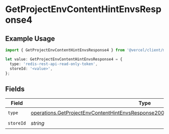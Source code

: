 # GetProjectEnvContentHintEnvsResponse4

## Example Usage

```typescript
import { GetProjectEnvContentHintEnvsResponse4 } from '@vercel/client/models/operations';

let value: GetProjectEnvContentHintEnvsResponse4 = {
  type: 'redis-rest-api-read-only-token',
  storeId: '<value>',
};
```

## Fields

| Field     | Type                                                                                                                                                                                       | Required           | Description |
| --------- | ------------------------------------------------------------------------------------------------------------------------------------------------------------------------------------------ | ------------------ | ----------- |
| `type`    | [operations.GetProjectEnvContentHintEnvsResponse200ApplicationJSONResponseBody34Type](../../models/operations/getprojectenvcontenthintenvsresponse200applicationjsonresponsebody34type.md) | :heavy_check_mark: | N/A         |
| `storeId` | _string_                                                                                                                                                                                   | :heavy_check_mark: | N/A         |
